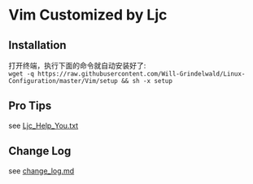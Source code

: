 # Vim Customized by Ljc

## **Installation**

打开终端，执行下面的命令就自动安装好了:  
`wget -q https://raw.githubusercontent.com/Will-Grindelwald/Linux-Configuration/master/Vim/setup && sh -x setup`

## **Pro Tips**

see [Ljc_Help_You.txt](doc/Ljc_Help_You.txt)

## **Change Log**

see [change_log.md](change_log.md)
